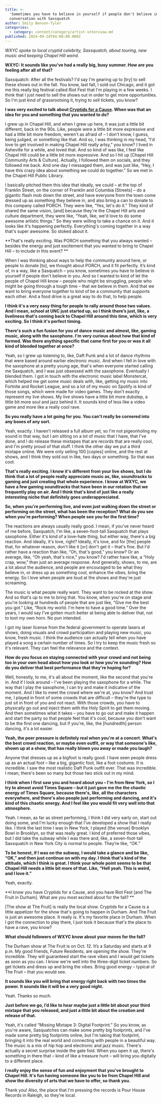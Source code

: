 ```yaml
---
title: >-
  'Sometimes you have to believe in yourself if people don't believe in you': a
  conversation with Saxsquatch
author: Emily Benson-Tyler
categories:
  - category: content/category/artist-interview.md
published: 2024-09-24T04:00:00.000Z
---
```


*WXYC spoke to local cryptid celebrity, Saxsquatch, about touring, new music and keeping Chapel Hill weird.*

**WXYC: It sounds like you've had a really big, busy summer. How are you feeling after all of that?**

Saxsquatch: After all the festivals? I'd say I'm gearing up to \[try] to sell these shows out in the fall. You know, last fall, I sold out Chicago, and it got me this really big festival called Riot Fest that I'm playing in a few weeks. I think that I just need to sell the shows out in order to get more opportunities. So I'm just kind of grassrootsing it, trying to sell tickets, you know?

**I was very excited to talk about [Cryptids for a Cause](https://www.chapelhillarts.org/calendar/saxsquatch-presents-cryptids-with-a-cause/). When was that an idea for you and something that you wanted to do?**

I grew up in Chapel Hill, and when I grew up here, it was just a little bit different, back in the 90s. Like, people were a little bit more expressive and had a little bit more freedom, weren't as afraid of – I don't know, I guess, being judged, or something like that. And so, I was thinking in my head, “I'd love to get involved in making Chapel Hill really artsy,” you know? I lived in Asheville for a while, and loved that. And so kind of was like, I feel like Chapel Hill could be a little bit more expressive. And so I hit up \[Chapel Hill Community Arts & Culture]. Actually, I followed them on socials, and they followed me back. And one day I messaged them, and was just like, “Hey, I have this crazy idea about something we could do together.” So we met in the Chapel Hill Public Library. 

I basically pitched them this idea that ideally, we could – at the top of Franklin Street, on the corner of Franklin and Columbia \[Streets] – do a gigantic flash mob down the street, and have everyone from the town come dressed up as something they believe in, and also bring a can to donate to this company called PORCH. They were like, “Yes, let's do it.” They kind of shared the same vision, \[and] because they're the Chapel Hill arts and culture department, they were like, “Yeah, like, we'd love to do some awesome artistic things.” So they were willing to take a chance on it. And it looks like it's happening perfectly. Everything's coming together in a way that's super awesome. So stoked about it.

**That's really exciting. Was PORCH something that you always wanted – besides the energy and just excitement that you wanted to bring to Chapel Hill – to include in this event? **

When I was thinking about ways to help the community around here, or people to donate \[to], we thought about PORCH, and it fit perfectly. It’s kind of, in a way, like a Sasquatch – you know, sometimes you have to believe in yourself if people don't believe in you. And so I wanted to kind of let the people of Chapel Hill know – people who might be struggling, people who might be going through a tough time – that we believe in them. And that we want to bring everyone together to kind of be a community that supports each other. And a food drive is a great way to do that, to help people.

**I think it's a very easy thing for people to rally around those two values. And I mean, school at UNC just started up, so I think there’s just, like, a liveliness that's coming back to Chapel Hill around this time, which is very exciting. So I think it's perfect timing.**

**There's such a fun fusion for you of dance music and almost, like, gaming music, along with the saxophone. I'm very curious about how that kind of formed. Was there anything specific that came first for you or was it all kind of blended together at once?**

Yeah, so I grew up listening to, like, Daft Punk and a lot of dance rhythms that were based around earlier electronic music. And when I fell in love with the saxophone at a pretty young age, that's when everyone started calling me Saxquatch, and I was just obsessed with the saxophone. Eventually I blended them. I got in touch with the electronic music label Monstercat, which helped me get some music deals with, like, getting my music into Fortnite and Rocket League, and so a lot of my music on Spotify is kind of those songs, which were made for video games. They don't exactly represent my live shows. My live shows have a little bit more dubstep, a little bit more soul and jazz behind it. It sounds kind of less like a video game and more like a really cool rave.

**So you really have a lot going for you. You can't really be cornered into any boxes of any sort.**

Yeah, exactly. I haven't released a full album yet, so I'm not pigeonholing my sound in that way, but I am sitting on a lot of music that I have, that I've done, and I do release these mixtapes that are records that are really cool, and I'm pretty proud of that stuff. I think the other day we put a third mixtape online. We were only selling 100 \[copies] online, and the rest at shows, and I think they sold out in like, two days or something. So that was cool.

**That's really exciting. I know it's different from your live shows, but I do think that a lot of people really appreciate music as, like, soundtracks to gaming and just creating that whole experience. I know at WXYC, we have a few gaming soundtracks that have been in our rotation that we frequently play on air. And I think that's kind of just like a really interesting niche that definitely goes underappreciated.**

**So, when you're performing live, and even just walking down the street or performing on the street, what has been the reception? What do you see when you're performing? When people see you for the first time?**

The reactions are always usually really good. I mean, if you've never heard of me before, Saxquatch, I'm like, a seven-foot-tall Sasquatch that plays saxophone. Either it's kind of a love-hate thing, but either way, there's a big reaction. And ideally, it's love, right? Ideally, it's love, and for \[the] people that, for whatever reason, don't like it \[or] don't get it – that's fine. But I'd rather have a reaction than like, “Oh, that's good,” you know? Or an average, like, “Oh yeah, that's nice,” you know? I'd rather have like, a “Holy crap, wow,” than just an average response. And generally, shows, to me, are a lot about the audience, and people are encouraged to be what they believe in, or dress up as something cool, enhance the vibes, bring the energy. So I love when people are loud at the shows and they're just screaming. 

The music is what people really want. They want to be rocked at the show. And so that's up to me to bring that. You know, when you're on stage and you're looking at hundreds of people that are just like, “Give me the best you got.” Like, “Rock my world. I'm here to have a good time.” Over the years, I would say I've gotten much better at being able to deliver that, not to toot my own horn. No pun intended. 

I got my laser license from the federal government to operate lasers at shows, doing visuals and crowd participation and playing new music, you know, fresh music. I think the audience can actually tell when you have played a song a certain number of times. So I try to keep the music fresh so it's relevant. They can feel the relevance and the context.

**How do you focus on staying connected with your crowd and not being too in your own head about how you look or how you're sounding? How do you deliver that best performance that they're hoping for?**

Well, honestly, to me, it's all about the moment, like the second that you're in. And if I look around – I've been playing the saxophone for a while. The way that I play the saxophone, I can try and make it indicative of the moment. And I like to meet the crowd where we're at, you know? And trust me, I played in front of some crowds that are difficult – they're the type to just sit in front of you and not react. With those crowds, you have to physically go out and inject them with the Holy Spirit to get them moving. And then sometimes what it takes – you have to go out and make it happen and start the party so that people feel that it's cool, because you don't want to be the first one dancing, but if you're, like, the \[hundredth] person dancing, it's a lot easier.

**Yeah, the peer pressure is definitely real when you're at a concert. What's the best crowd reaction, or maybe even outfit, or way that someone's like, shown up at a show, that has really blown you away or made you laugh?**

Anyone that dresses up as a bigfoot is really good. I have seen people dress up as an actual foot – like a big, gigantic foot, like a foot costume. It is incredible. I saw the most realistic Daft Punk outfit ever. That was incredible. I mean, there's been so many but those two stick out in my mind. 

**I think when I first saw you and heard about you – I'm from New York, so I try to almost avoid Times Square – but it just gave me the the chaotic energy of Times Square, because there's, like, all the characters everywhere, and there's also people just performing and dancing, and it's kind of this chaotic energy. And I feel like you would fit very well into that atmosphere.**

Yeah. I mean, as far as street performing, I think I did very early on, start out doing some, and I'm lucky enough that I've developed a show that I really like. I think the last time I was in New York, I played \[the venue] Brooklyn Bowl in Brooklyn, so that was really great. I kind of preferred those vibes, but I did take the subway while I was there and, like, a seven-foot-tall Saxsquatch in New York City is normal to people. They’re like, “OK.”

**To be honest, if I was on the subway, I would take a glance and be like, “OK,” and then just continue on with my day. I think that's kind of the attitude, which I think is great. I think your whole point seems to be that Chapel Hill needs a little bit more of that. Like, “Hell yeah. This is weird, and I love it.”**

Yeah, exactly.

**I know you have Cryptids for a Cause, and you have Riot Fest \[and The Fruit in Durham]. What are you most excited about for the fall? **

\[The show at The Fruit] is really the local show. Cryptids for a Cause is a little appetizer for the show that's going to happen in Durham. And The Fruit is just an awesome place. It really is. It's my favorite place in Durham. When I got the connection to play there, I just took it because that's the place to have a rave, you know?

**What should followers of WXYC know about your moves for the fall?**

The Durham show at The Fruit is on Oct. 12. It’s a Saturday and starts at 9 p.m. My good friends, Future Residents, are opening the show. They're incredible. They will guaranteed start the rave vibes and I would get tickets as soon as you can. I know we're well into the three-digit ticket numbers. So get tickets and dress up and bring the vibes. Bring good energy – typical of The Fruit – that you would see.

**It sounds like you will bring that energy right back with two times the power. It sounds like it will be a very good night.**

Yeah. Thanks so much.

**Just before we go, I’d like to hear maybe just a little bit about your third mixtape that you released, and just a little bit about the creation and release of that.**

Yeah, it's called “Missing Mixtape 3: Digital Footprint.” So you know, as you're aware, Sasquatches can make some pretty big footprints, and I've made some pretty big footprints online, but I'm taking that footprint, bringing it into the real world and connecting with people in a beautiful way. The music is a mix of hip hop and electronic and jazz music. There's actually a secret surprise inside the gate fold. When you open it up, there's something in there that – kind of like a treasure hunt – will bring you digitally to a different place.

**I really enjoy the sense of fun and enjoyment that you've brought to Chapel Hill. It's fun having someone like you to be from Chapel Hill and show the diversity of arts that we have to offer, so thank you.**

Thank you! Also, the place that I'm pressing the records is Pour House Records in Raleigh, so they're local.

